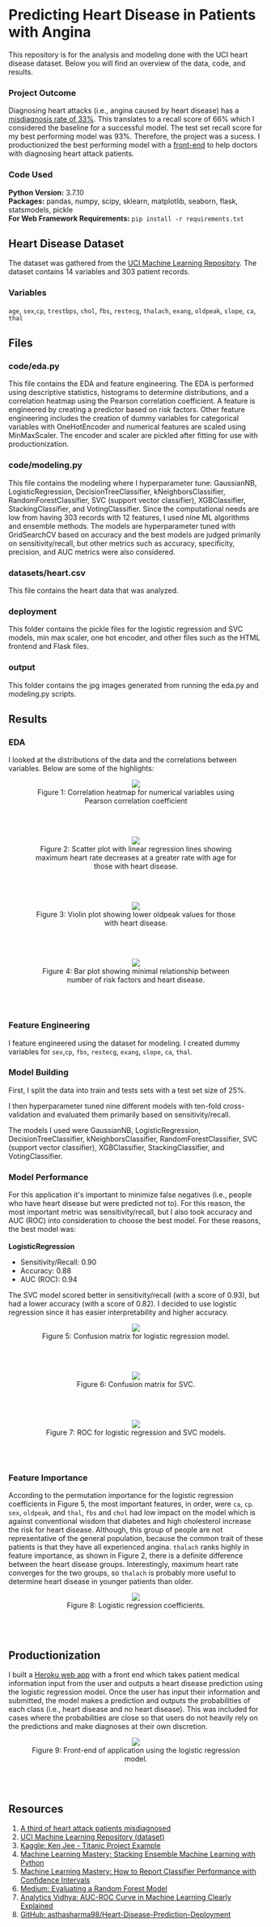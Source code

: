 # Predicting Heart Disease in Patients with Angina

This repository is for the analysis and modeling done with the UCI heart disease dataset. Below you will find an overview of the data, code, and results.

### Project Outcome
Diagnosing heart attacks (i.e., angina caused by heart disease) has a [misdiagnosis rate of 33%](https://www.bhf.org.uk/informationsupport/heart-matters-magazine/news/behind-the-headlines/misdiagnosis#:~:text=Both%20result%20in%20serious%20damage,misdiagnosis%20when%20compared%20with%20men). This translates to a recall score of 66% which I considered the baseline for a successful model. The test set recall score for my best performing model was 93%. Therefore, the project was a sucess. I productionized the best performing model with a [front-end](https://app-heart-disease-predictor.herokuapp.com/) to help doctors with diagnosing heart attack patients.

### Code Used 

**Python Version:** 3.7.10 <br />
**Packages:** pandas, numpy, scipy, sklearn, matplotlib, seaborn, flask, statsmodels, pickle<br />
**For Web Framework Requirements:**  ```pip install -r requirements.txt```  

## Heart Disease Dataset

The dataset was gathered from the [UCI Machine Learning Repository](https://archive.ics.uci.edu/ml/datasets/heart+disease). The dataset contains 14 variables and 303 patient records.

### Variables

`age`, `sex`,`cp`, `trestbps`, `chol`, `fbs`, `restecg`, `thalach`, `exang`, `oldpeak`, `slope`, `ca`, `thal`

## Files

### code/eda.py

This file contains the EDA and feature engineering. The EDA is performed using descriptive statistics, histograms to determine distributions, and a correlation heatmap using the Pearson correlation coefficient. A feature is engineered by creating a predictor based on risk factors. Other feature engineering includes the creation of dummy variables for categorical variables with OneHotEncoder and numerical features are scaled using MinMaxScaler. The encoder and scaler are pickled after fitting for use with productionization.

### code/modeling.py

This file contains the modeling where I hyperparameter tune: GaussianNB, LogisticRegression, DecisionTreeClassifier, kNeighborsClassifier, RandomForestClassifier, SVC (support vector classifier), XGBClassifier, StackingClassifier, and VotingClassifier. Since the computational needs are low from having 303 records with 12 features, I used nine ML algorithms and ensemble methods. The models are hyperparameter tuned with GridSearchCV based on accuracy and the best models are judged primarily on sensitivity/recall, but other metrics such as accuracy, specificity, precision, and AUC metrics were also considered.

### datasets/heart.csv

This file contains the heart data that was analyzed.

### deployment

This folder contains the pickle files for the logistic regression and SVC models, min max scaler, one hot encoder, and other files such as the HTML frontend and Flask files.

### output

This folder contains the jpg images generated from running the eda.py and modeling.py scripts.

## Results

### EDA

I looked at the distributions of the data and the correlations between variables. Below are some of the highlights:

<div align="center">
  
<figure>
<img src="output/eda/heatmap_pearson_corr.jpg"><br/>
  <figcaption>Figure 1: Correlation heatmap for numerical variables using Pearson correlation coefficient</figcaption>
</figure>
<br/><br/>
  
</div>

<div align="center">
  
<figure>
<img src="output/eda/lmplot_age_thalach_target.jpg"><br/>
  <figcaption>Figure 2: Scatter plot with linear regression lines showing maximum heart rate decreases at a greater rate with age for those with heart disease.</figcaption>
</figure>
<br/><br/>
  
</div>

<div align="center">
  
<figure>
<img src="output/eda/violinplot_target_oldpeak.jpg"><br/>
  <figcaption>Figure 3: Violin plot showing lower oldpeak values for those with heart disease.</figcaption>
</figure>
<br/><br/>
  
</div>

<div align="center">
  
<figure>
<img src="output/eda/histplot_riskfactors_target.jpg"><br/>
  <figcaption>Figure 4: Bar plot showing minimal relationship between number of risk factors and heart disease.</figcaption>
</figure>
<br/><br/>
  
</div>

### Feature Engineering

I feature engineered using the dataset for modeling. I created dummy variables for `sex`,`cp`, `fbs`, `restecg`, `exang`, `slope`, `ca`, `thal`.

### Model Building

First, I split the data into train and tests sets with a test set size of 25%.

I then hyperparameter tuned nine different models with ten-fold cross-validation and evaluated them primarily based on sensitivity/recall.

The models I used were GaussianNB, LogisticRegression, DecisionTreeClassifier, kNeighborsClassifier, RandomForestClassifier, SVC (support vector classifier), XGBClassifier, StackingClassifier, and VotingClassifier.

### Model Performance

For this application it's important to minimize false negatives (i.e., people who have heart disease but were predicted not to). For this reason, the most important metric was sensitivity/recall, but I also took accuracy and AUC (ROC) into consideration to choose the best model. For these reasons, the best model was:
<br/><br/>
**LogisticRegression**
* Sensitivity/Recall: 0.90
* Accuracy: 0.88
* AUC (ROC): 0.94

The SVC model scored better in sensitivity/recall (with a score of 0.93), but had a lower accuracy (with a score of 0.82). I decided to use logistic regression since it has easier interpretability and higher accuracy.

<div align="center">
  
<figure>
<img src="output/modeling/confusion_matrix_logistic_regression.jpg"><br/>
  <figcaption>Figure 5: Confusion matrix for logistic regression model.</figcaption>
</figure>
<br/><br/>
  
</div>

<div align="center">
  
<figure>
<img src="output/modeling/confusion_matrix_svc.jpg"><br/>
  <figcaption>Figure 6: Confusion matrix for SVC.</figcaption>
</figure>
<br/><br/>
  
</div>

<div align="center">
  
<figure>
<img src="output/modeling/ROC_logistic_regression_svc.jpg"><br/>
  <figcaption>Figure 7: ROC for logistic regression and SVC models.</figcaption>
</figure>
<br/><br/>
  
</div>

### Feature Importance

According to the permutation importance for the logistic regression coefficients in Figure 5, the most important features, in order, were `ca`, `cp`. `sex`, `oldpeak`, and `thal`, `fbs` and `chol` had low impact on the model which is against conventional wisdom that diabetes and high cholesterol increase the risk for heart disease. Although, this group of people are not representative of the general population, because the common trait of these patients is that they have all experienced angina. `thalach` ranks highly in feature importance, as shown in Figure 2, there is a definite difference between the heart disease groups. Interestingly, maximum heart rate converges for the two groups, so `thalach` is probably more useful to determine heart disease in younger patients than older.

<div align="center">
  
<figure>
<img src="output/modeling/logistic_regression_coefficients.jpg"><br/>
  <figcaption>Figure 8: Logistic regression coefficients.</figcaption>
</figure>
<br/><br/>
  
</div>

## Productionization

I built a [Heroku web app](https://app-heart-disease-predictor.herokuapp.com/) with a front end which takes patient medical information input from the user and outputs a heart disease prediction using the logistic regression model. Once the user has input their information and submitted, the model makes a prediction and outputs the probabilities of each class (i.e., heart disease and no heart disease). This was included for cases where the probabilities are close so that users do not heavily rely on the predictions and make diagnoses at their own discretion. 

<div align="center">
  
<figure>
<img src="gif/heart-disease-deployment-larger.gif"><br/>
  <figcaption>Figure 9: Front-end of application using the logistic regression model.</figcaption>
</figure>
<br/><br/>
  
</div>

## Resources

1. [A third of heart attack patients misdiagnosed](https://www.bhf.org.uk/informationsupport/heart-matters-magazine/news/behind-the-headlines/misdiagnosis#:~:text=Both%20result%20in%20serious%20damage,misdiagnosis%20when%20compared%20with%20men.)
2. [UCI Machine Learning Repository (dataset)](https://archive.ics.uci.edu/ml/datasets/heart+disease)
3. [Kaggle: Ken Jee - Titanic Project Example](https://www.kaggle.com/kenjee/titanic-project-example)
4. [Machine Learning Mastery: Stacking Ensemble Machine Learning with Python](https://machinelearningmastery.com/stacking-ensemble-machine-learning-with-python/)
5. [Machine Learning Mastery: How to Report Classifier Performance with Confidence Intervals](https://machinelearningmastery.com/report-classifier-performance-confidence-intervals/)
6. [Medium: Evaluating a Random Forest Model](https://medium.com/analytics-vidhya/evaluating-a-random-forest-model-9d165595ad56)
7. [Analytics Vidhya: AUC-ROC Curve in Machine Learning Clearly Explained](https://www.analyticsvidhya.com/blog/2020/06/auc-roc-curve-machine-learning/)
8. [GitHub: asthasharma98/Heart-Disease-Prediction-Deployment](https://github.com/asthasharma98/Heart-Disease-Prediction-Deployment)
